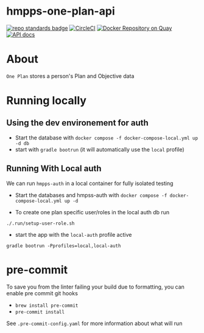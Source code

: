 # hmpps-one-plan-api
[![repo standards badge](https://img.shields.io/badge/dynamic/json?color=blue&style=flat&logo=github&label=MoJ%20Compliant&query=%24.result&url=https%3A%2F%2Foperations-engineering-reports.cloud-platform.service.justice.gov.uk%2Fapi%2Fv1%2Fcompliant_public_repositories%2Fhmpps-one-plan-api)](https://operations-engineering-reports.cloud-platform.service.justice.gov.uk/public-github-repositories.html#hmpps-one-plan-api "Link to report")
[![CircleCI](https://circleci.com/gh/ministryofjustice/hmpps-one-plan-api/tree/main.svg?style=svg)](https://circleci.com/gh/ministryofjustice/hmpps-one-plan-api)
[![Docker Repository on Quay](https://quay.io/repository/hmpps/hmpps-one-plan-api/status "Docker Repository on Quay")](https://quay.io/repository/hmpps/hmpps-one-plan-api)
[![API docs](https://img.shields.io/badge/API_docs_-view-85EA2D.svg?logo=swagger)](https://one-plan-api-dev.hmpps.service.justice.gov.uk/webjars/swagger-ui/index.html?configUrl=/v3/api-docs)

# About

`One Plan` stores a person's Plan and Objective data

# Running locally

## Using the dev environement for auth
* Start the database with `docker compose -f docker-compose-local.yml up -d db`
* start with `gradle bootrun` (it will automatically use the `local` profile)


## Running With Local auth
We can run `hmpps-auth` in a local container for fully isolated testing
* Start the databases and hmpss-auth with `docker compose -f docker-compose-local.yml up -d`

* To create one plan specific user/roles in the local auth db run
```shell
./.run/setup-user-role.sh
```
* start the app with the `local-auth` profile active

```gradle bootrun -Pprofiles=local,local-auth```

# pre-commit
To save you from the linter failing your build due to formatting, you can enable pre commit git hooks

* `brew install pre-commit`
* `pre-commit install`

See `.pre-commit-config.yaml` for more information about what will run
